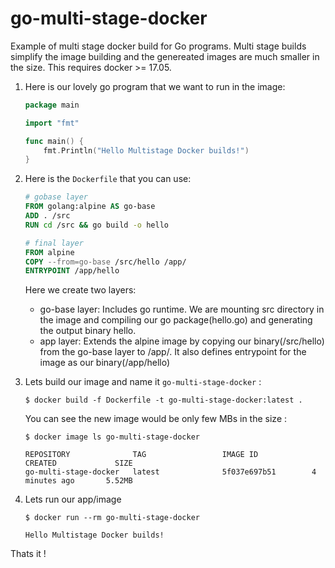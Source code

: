 go-multi-stage-docker
=====================

Example of multi stage docker build for Go programs. Multi stage builds simplify the image building and the genereated images are much smaller in the size. This requires docker >= 17.05. 

1. Here is our lovely go program that we want to run in the image:

    ```go
    package main

    import "fmt"

    func main() {
        fmt.Println("Hello Multistage Docker builds!")
    }

    ```

2. Here is the `Dockerfile` that you can use:

    ```Dockerfile
    # gobase layer
    FROM golang:alpine AS go-base
    ADD . /src
    RUN cd /src && go build -o hello

    # final layer
    FROM alpine
    COPY --from=go-base /src/hello /app/
    ENTRYPOINT /app/hello
    ```

    Here we create two layers:
     * go-base layer: Includes go runtime. We are mounting src directory in the image and compiling our go package(hello.go) and generating the output binary hello.
     * app layer: Extends the alpine image by copying our binary(/src/hello) from the go-base layer to /app/. It also defines entrypoint for the image as our binary(/app/hello)


3. Lets build our image and name it `go-multi-stage-docker` :
    ```
    $ docker build -f Dockerfile -t go-multi-stage-docker:latest .
    ```
  
    You can see the new image would be only few MBs in the size :

    ```
    $ docker image ls go-multi-stage-docker

    REPOSITORY              TAG                 IMAGE ID            CREATED             SIZE
    go-multi-stage-docker   latest              5f037e697b51        4 minutes ago       5.52MB
    ```
  
4. Lets run our app/image
	
    ```
    $ docker run --rm go-multi-stage-docker

    Hello Multistage Docker builds!
    ```
    
Thats it !